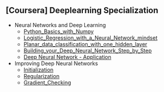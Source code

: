 ## [Coursera] Deeplearning Specialization

- Neural Networks and Deep Learning
  - [Python_Basics_with_Numpy](https://github.com/EunByu1/AI_Study/blob/main/Deep_Learning_Specialization/Python_Basics_with_Numpy.ipynb)
  - [Logistic_Regression_with_a_Neural_Network_mindset](https://github.com/EunByu1/AI_Study/blob/main/Deep_Learning_Specialization/Logistic_Regression_with_a_Neural_Network_mindset.ipynb)
  - [Planar_data_classification_with_one_hidden_layer](https://github.com/EunByu1/AI_Study/blob/main/Deep_Learning_Specialization/Planar_data_classification_with_one_hidden_layer.ipynb)
  - [Building_your_Deep_Neural_Network_Step_by_Step](https://github.com/EunByu1/AI_Study/blob/main/Deep_Learning_Specialization/Building_your_Deep_Neural_Network_Step_by_Step.ipynb)
  - [Deep Neural Network - Application](https://github.com/EunByu1/AI_Study/blob/main/Deep_Learning_Specialization/Deep%20Neural%20Network%20-%20Application.ipynb)
- Improving Deep Neural Networks
  - [Initialization](https://github.com/EunByu1/AI_Study/blob/main/Deep_Learning_Specialization/Initialization.ipynb)
  - [Regularization](https://github.com/EunByu1/AI_Study/blob/main/Deep_Learning_Specialization/Regularization.ipynb)
  - [Gradient_Checking](https://github.com/EunByu1/AI_Study/blob/main/Deep_Learning_Specialization/Gradient_Checking.ipynb)
